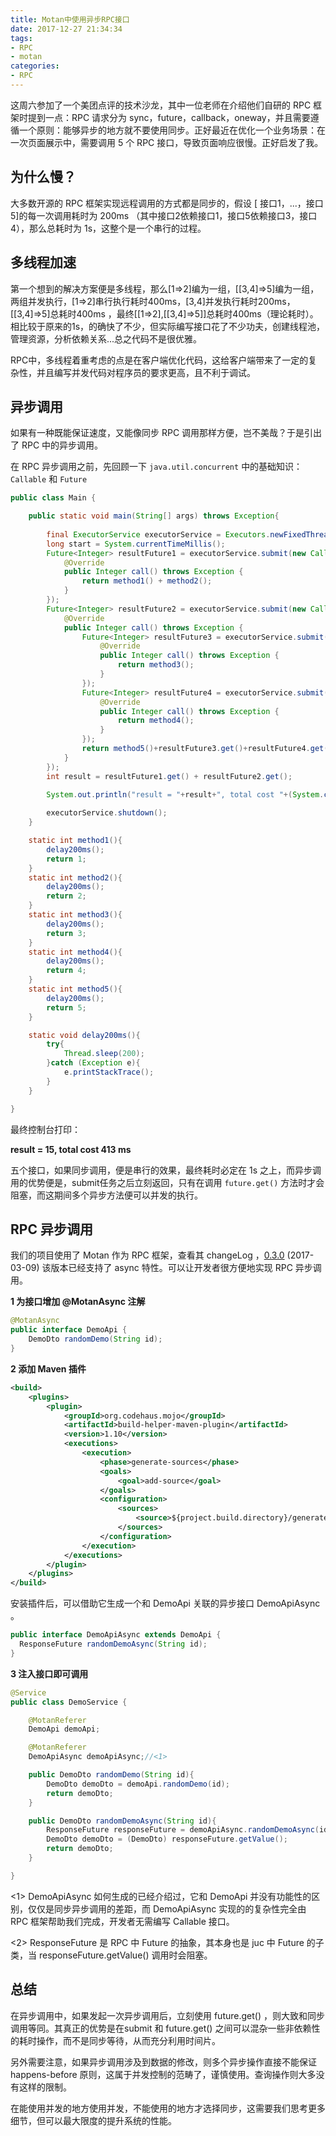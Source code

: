 ```yaml
---
title: Motan中使用异步RPC接口
date: 2017-12-27 21:34:34
tags:
- RPC
- motan
categories:
- RPC
---
```


这周六参加了一个美团点评的技术沙龙，其中一位老师在介绍他们自研的 RPC 框架时提到一点：RPC 请求分为 sync，future，callback，oneway，并且需要遵循一个原则：能够异步的地方就不要使用同步。正好最近在优化一个业务场景：在一次页面展示中，需要调用 5 个 RPC 接口，导致页面响应很慢。正好启发了我。

## 为什么慢？

大多数开源的 RPC 框架实现远程调用的方式都是同步的，假设 [ 接口1，...，接口5]的每一次调用耗时为 200ms （其中接口2依赖接口1，接口5依赖接口3，接口4），那么总耗时为 1s，这整个是一个串行的过程。

## 多线程加速

第一个想到的解决方案便是多线程，那么[1=>2]编为一组，[[3,4]=>5]编为一组，两组并发执行，[1=>2]串行执行耗时400ms，[3,4]并发执行耗时200ms，[[3,4]=>5]总耗时400ms ，最终[[1=>2],[[3,4]=>5]]总耗时400ms（理论耗时）。相比较于原来的1s，的确快了不少，但实际编写接口花了不少功夫，创建线程池，管理资源，分析依赖关系...总之代码不是很优雅。

RPC中，多线程着重考虑的点是在客户端优化代码，这给客户端带来了一定的复杂性，并且编写并发代码对程序员的要求更高，且不利于调试。

## 异步调用

如果有一种既能保证速度，又能像同步 RPC 调用那样方便，岂不美哉？于是引出了 RPC 中的异步调用。

在 RPC 异步调用之前，先回顾一下 `java.util.concurrent` 中的基础知识：`Callable` 和 `Future`

```java
public class Main {

    public static void main(String[] args) throws Exception{
        
        final ExecutorService executorService = Executors.newFixedThreadPool(10);
        long start = System.currentTimeMillis();
        Future<Integer> resultFuture1 = executorService.submit(new Callable<Integer>() {
            @Override
            public Integer call() throws Exception {
                return method1() + method2();
            }
        });
        Future<Integer> resultFuture2 = executorService.submit(new Callable<Integer>() {
            @Override
            public Integer call() throws Exception {
                Future<Integer> resultFuture3 = executorService.submit(new Callable<Integer>() {
                    @Override
                    public Integer call() throws Exception {
                        return method3();
                    }
                });
                Future<Integer> resultFuture4 = executorService.submit(new Callable<Integer>() {
                    @Override
                    public Integer call() throws Exception {
                        return method4();
                    }
                });
                return method5()+resultFuture3.get()+resultFuture4.get();
            }
        });
        int result = resultFuture1.get() + resultFuture2.get();
        
        System.out.println("result = "+result+", total cost "+(System.currentTimeMillis()-start)+" ms");

      	executorService.shutdown();
    }

    static int method1(){
        delay200ms();
        return 1;
    }
    static int method2(){
        delay200ms();
        return 2;
    }
    static int method3(){
        delay200ms();
        return 3;
    }
    static int method4(){
        delay200ms();
        return 4;
    }
    static int method5(){
        delay200ms();
        return 5;
    }

    static void delay200ms(){
        try{
            Thread.sleep(200);
        }catch (Exception e){
            e.printStackTrace();
        }
    }

}
```

最终控制台打印：

**result = 15, total cost 413 ms**

五个接口，如果同步调用，便是串行的效果，最终耗时必定在 1s 之上，而异步调用的优势便是，submit任务之后立刻返回，只有在调用 `future.get()` 方法时才会阻塞，而这期间多个异步方法便可以并发的执行。

## RPC 异步调用

我们的项目使用了 Motan 作为 RPC 框架，查看其 changeLog ，[0.3.0](https://github.com/weibocom/motan/tree/0.3.0) (2017-03-09) 该版本已经支持了 async 特性。可以让开发者很方便地实现 RPC 异步调用。

**1 为接口增加 @MotanAsync 注解**

```java
@MotanAsync
public interface DemoApi {
    DemoDto randomDemo(String id);
}
```

**2 添加 Maven 插件**

```xml
<build>
    <plugins>
        <plugin>
            <groupId>org.codehaus.mojo</groupId>
            <artifactId>build-helper-maven-plugin</artifactId>
            <version>1.10</version>
            <executions>
                <execution>
                    <phase>generate-sources</phase>
                    <goals>
                        <goal>add-source</goal>
                    </goals>
                    <configuration>
                        <sources>
                            <source>${project.build.directory}/generated-sources/annotations</source>
                        </sources>
                    </configuration>
                </execution>
            </executions>
        </plugin>
    </plugins>
</build>
```

安装插件后，可以借助它生成一个和 DemoApi 关联的异步接口 DemoApiAsync 。

```java
public interface DemoApiAsync extends DemoApi {
  ResponseFuture randomDemoAsync(String id);
}
```

**3 注入接口即可调用**

```java
@Service
public class DemoService {

    @MotanReferer
    DemoApi demoApi;

    @MotanReferer
    DemoApiAsync demoApiAsync;//<1>

    public DemoDto randomDemo(String id){
        DemoDto demoDto = demoApi.randomDemo(id);
        return demoDto;
    }

    public DemoDto randomDemoAsync(String id){
        ResponseFuture responseFuture = demoApiAsync.randomDemoAsync(id);//<2>
        DemoDto demoDto = (DemoDto) responseFuture.getValue();
        return demoDto;
    }

}
```

<1> DemoApiAsync 如何生成的已经介绍过，它和 DemoApi 并没有功能性的区别，仅仅是同步异步调用的差距，而 DemoApiAsync 实现的的复杂性完全由 RPC 框架帮助我们完成，开发者无需编写 Callable 接口。

<2> ResponseFuture 是 RPC 中 Future 的抽象，其本身也是 juc 中 Future 的子类，当 responseFuture.getValue() 调用时会阻塞。

## 总结

在异步调用中，如果发起一次异步调用后，立刻使用 future.get() ，则大致和同步调用等同。其真正的优势是在submit 和  future.get() 之间可以混杂一些非依赖性的耗时操作，而不是同步等待，从而充分利用时间片。

另外需要注意，如果异步调用涉及到数据的修改，则多个异步操作直接不能保证 happens-before 原则，这属于并发控制的范畴了，谨慎使用。查询操作则大多没有这样的限制。

在能使用并发的地方使用并发，不能使用的地方才选择同步，这需要我们思考更多细节，但可以最大限度的提升系统的性能。